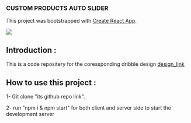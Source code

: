 ### CUSTOM PRODUCTS AUTO SLIDER
This project was bootstrapped with [Create React App](https://github.com/facebook/create-react-app).

<img src="https://user-images.githubusercontent.com/60320144/201084607-0702ee62-6daa-48df-ae8e-320df0ac6ffc.gif" widh="300" />


## Introduction :
This is a code repositery for the coressponding dribble design [design_link](shorturl.at/qLOTZ)

## How to use this project :
1- Git clone "its github repo link".

2- run "npm i & npm start" for both client and server side to start the development server  
